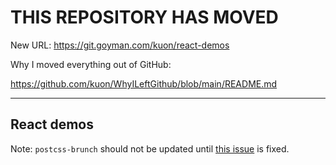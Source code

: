
# THIS REPOSITORY HAS MOVED

New URL: https://git.goyman.com/kuon/react-demos

Why I moved everything out of GitHub:

https://github.com/kuon/WhyILeftGithub/blob/main/README.md

----

## React demos

Note: `postcss-brunch` should not be updated until [this issue][1] is fixed.


[1]: https://github.com/brunch/postcss-brunch/issues/18
